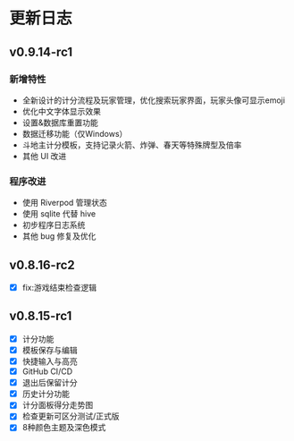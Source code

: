 # 更新日志

## v0.9.14-rc1

### 新增特性

- 全新设计的计分流程及玩家管理，优化搜索玩家界面，玩家头像可显示emoji
- 优化中文字体显示效果
- 设置&数据库重置功能
- 数据迁移功能（仅Windows）
- 斗地主计分模板，支持记录火箭、炸弹、春天等特殊牌型及倍率
- 其他 UI 改进

### 程序改进

- 使用 Riverpod 管理状态
- 使用 sqlite 代替 hive
- 初步程序日志系统
- 其他 bug 修复及优化

## v0.8.16-rc2

- [x] fix:游戏结束检查逻辑

## v0.8.15-rc1

- [x] 计分功能
- [x] 模板保存与编辑
- [x] 快捷输入与高亮
- [x] GitHub CI/CD
- [x] 退出后保留计分
- [x] 历史计分功能
- [x] 计分面板得分走势图
- [x] 检查更新可区分测试/正式版
- [x] 8种颜色主题及深色模式